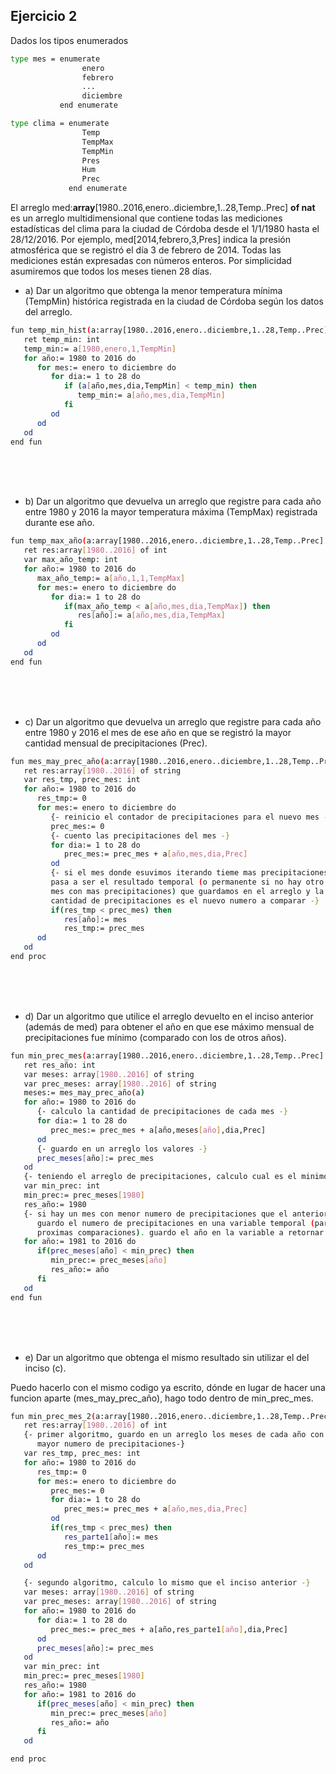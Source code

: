 ## Ejercicio 2
Dados los tipos enumerados
```bash
type mes = enumerate
                enero
                febrero
                ...
                diciembre
           end enumerate
```
```bash
type clima = enumerate
                Temp
                TempMax
                TempMin
                Pres
                Hum
                Prec
             end enumerate
```
El arreglo med:**array**[1980..2016,enero..diciembre,1..28,Temp..Prec] **of nat** es un arreglo multidimensional que contiene todas las mediciones estadísticas del clima para la ciudad de Córdoba desde el 1/1/1980 hasta el 28/12/2016. Por ejemplo, med[2014,febrero,3,Pres] indica la presión atmosférica que se registró el día 3 de febrero de 2014. Todas las mediciones están expresadas con números enteros. Por simplicidad asumiremos que todos los meses tienen 28 días.

- a) Dar un algoritmo que obtenga la menor temperatura mínima (TempMin) histórica registrada en la ciudad de Córdoba según los datos del arreglo.
```bash
fun temp_min_hist(a:array[1980..2016,enero..diciembre,1..28,Temp..Prec] of nat)
   ret temp_min: int
   temp_min:= a[1980,enero,1,TempMin]
   for año:= 1980 to 2016 do
      for mes:= enero to diciembre do
         for dia:= 1 to 28 do
            if (a[año,mes,dia,TempMin] < temp_min) then
               temp_min:= a[año,mes,dia,TempMin]
            fi 
         od
      od
   od
end fun
```

<br><br><br>

- b) Dar un algoritmo que devuelva un arreglo que registre para cada año entre 1980 y 2016 la mayor temperatura máxima (TempMax) registrada durante ese año.
```bash
fun temp_max_año(a:array[1980..2016,enero..diciembre,1..28,Temp..Prec] of nat)
   ret res:array[1980..2016] of int
   var max_año_temp: int
   for año:= 1980 to 2016 do
      max_año_temp:= a[año,1,1,TempMax]
      for mes:= enero to diciembre do
         for dia:= 1 to 28 do
            if(max_año_temp < a[año,mes,dia,TempMax]) then
               res[año]:= a[año,mes,dia,TempMax]
            fi
         od
      od
   od
end fun
```

<br><br><br>

- c) Dar un algoritmo que devuelva un arreglo que registre para cada año entre 1980 y 2016 el mes de ese año en que se registró la mayor cantidad mensual de precipitaciones (Prec).
```bash
fun mes_may_prec_año(a:array[1980..2016,enero..diciembre,1..28,Temp..Prec] of nat)
   ret res:array[1980..2016] of string
   var res_tmp, prec_mes: int
   for año:= 1980 to 2016 do
      res_tmp:= 0
      for mes:= enero to diciembre do
         {- reinicio el contador de precipitaciones para el nuevo mes -}
         prec_mes:= 0
         {- cuento las precipitaciones del mes -}
         for dia:= 1 to 28 do
            prec_mes:= prec_mes + a[año,mes,dia,Prec]
         od
         {- si el mes donde esuvimos iterando tieme mas precipitaciones,
         pasa a ser el resultado temporal (o permanente si no hay otro
         mes con mas precipitaciones) que guardamos en el arreglo y la
         cantidad de precipitaciones es el nuevo numero a comparar -}
         if(res_tmp < prec_mes) then
            res[año]:= mes
            res_tmp:= prec_mes
      od
   od
end proc
```

<br><br><br>

- d) Dar un algoritmo que utilice el arreglo devuelto en el inciso anterior (además de med) para
obtener el año en que ese máximo mensual de precipitaciones fue mínimo (comparado con los de
otros años).
```bash
fun min_prec_mes(a:array[1980..2016,enero..diciembre,1..28,Temp..Prec] of nat)
   ret res_año: int
   var meses: array[1980..2016] of string
   var prec_meses: array[1980..2016] of string
   meses:= mes_may_prec_año(a)
   for año:= 1980 to 2016 do
      {- calculo la cantidad de precipitaciones de cada mes -}
      for dia:= 1 to 28 do
         prec_mes:= prec_mes + a[año,meses[año],dia,Prec]
      od
      {- guardo en un arreglo los valores -}
      prec_meses[año]:= prec_mes
   od
   {- teniendo el arreglo de precipitaciones, calculo cual es el minimo -}
   var min_prec: int
   min_prec:= prec_meses[1980]
   res_año:= 1980
   {- si hay un mes con menor numero de precipitaciones que el anterior del arreglo:
      guardo el numero de precipitaciones en una variable temporal (para hacer las 
      proximas comparaciones). guardo el año en la variable a retornar -}
   for año:= 1981 to 2016 do
      if(prec_meses[año] < min_prec) then
         min_prec:= prec_meses[año]
         res_año:= año
      fi
   od
end fun
```

<br><br><br>

- e) Dar un algoritmo que obtenga el mismo resultado sin utilizar el del inciso (c).

Puedo hacerlo con el mismo codigo ya escrito, dónde en lugar de hacer una funcion aparte (mes_may_prec_año), hago todo dentro de min_prec_mes.

```bash
fun min_prec_mes_2(a:array[1980..2016,enero..diciembre,1..28,Temp..Prec] of nat) 
   ret res:array[1980..2016] of int
   {- primer algoritmo, guardo en un arreglo los meses de cada año con
      mayor numero de precipitaciones-}
   var res_tmp, prec_mes: int
   for año:= 1980 to 2016 do
      res_tmp:= 0
      for mes:= enero to diciembre do
         prec_mes:= 0
         for dia:= 1 to 28 do
            prec_mes:= prec_mes + a[año,mes,dia,Prec]
         od
         if(res_tmp < prec_mes) then
            res_parte1[año]:= mes
            res_tmp:= prec_mes
      od
   od

   {- segundo algoritmo, calculo lo mismo que el inciso anterior -}
   var meses: array[1980..2016] of string
   var prec_meses: array[1980..2016] of string
   for año:= 1980 to 2016 do
      for dia:= 1 to 28 do
         prec_mes:= prec_mes + a[año,res_parte1[año],dia,Prec]
      od
      prec_meses[año]:= prec_mes
   od
   var min_prec: int
   min_prec:= prec_meses[1980]
   res_año:= 1980
   for año:= 1981 to 2016 do
      if(prec_meses[año] < min_prec) then
         min_prec:= prec_meses[año]
         res_año:= año
      fi
   od

end proc
```